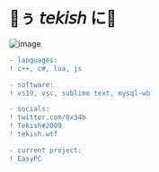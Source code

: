 # 🖤ぅ 𝘵𝘦𝘬𝘪𝘴𝘩 に🥀
![image](https://media.discordapp.net/attachments/905840816013066260/926301342316777493/FTS.gif)
```diff
- languages:
! c++, c#, lua, js

- software:
! vs19, vsc, sublime text, mysql-wb

- socials:
! twitter.com/0x34b
! Tekish#2009
! tekish.wtf

- current project:
! EasyPC
```
